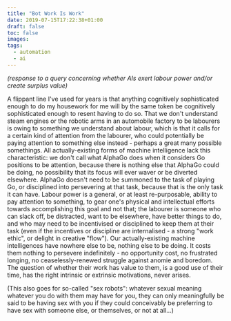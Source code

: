 ```yaml
---
title: "Bot Work Is Work"
date: 2019-07-15T17:22:38+01:00
draft: false 
toc: false
images:
tags: 
  - automation
  - ai
---
```

_(response to a query concerning whether AIs exert labour power and/or create surplus value)_

A flippant line I've used for years is that anything cognitively sophisticated enough to do my housework for me will by the same token be cognitively sophisticated enough to resent having to do so. That we don't understand steam engines or the robotic arms in an automobile factory to be labourers is owing to something we understand about labour, which is that it calls for a certain kind of attention from the labourer, who could potentially be paying attention to something else instead - perhaps a great many possible somethings. All actually-existing forms of machine intelligence lack this characteristic: we don't call what AlphaGo does when it considers Go positions to be attention, because there is nothing else that AlphaGo could be doing, no possibility that its focus will ever waver or be diverted elsewhere. AlphaGo doesn't need to be summoned to the task of playing Go, or disciplined into persevering at that task, because that is the only task it can have.
Labour power is a general, or at least re-purposable, ability to pay attention to something, to gear one's physical and intellectual efforts towards accomplishing this goal and not that; the labourer is someone who can slack off, be distracted, want to be elsewhere, have better things to do, and who may need to be incentivised or disciplined to keep them at their task (even if the incentives or discipline are internalised - a strong "work ethic", or delight in creative "flow"). Our actually-existing machine intelligences have nowhere else to be, nothing else to be doing. It costs them nothing to persevere indefinitely - no opportunity cost, no frustrated longing, no ceaselessly-renewed struggle against anomie and boredom. The question of whether their work has value to them, is a good use of their time, has the right intrinsic or extrinsic motivations, never arises.

(This also goes for so-called "sex robots": whatever sexual meaning whatever you do with them may have for you, they can only meaningfully be said to be having sex with you if they could conceivably be preferring to have sex with someone else, or themselves, or not at all...)
